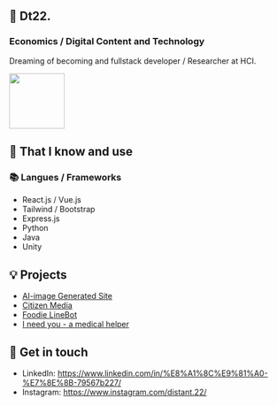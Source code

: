 ## 🦜 Dt22. 
### Economics / Digital Content and Technology
Dreaming of becoming and fullstack developer / Researcher at HCI.

<img src="https://user-images.githubusercontent.com/82443036/236146009-4430d1d6-602e-490d-ad7e-4810c5519971.JPG" width="100" height="100">

## 🧠 That I know and use
### 📚 Langues / Frameworks
- React.js / Vue.js
- Tailwind / Bootstrap
- Express.js
- Python
- Java
- Unity


## 💡 Projects
- [AI-image Generated Site](https://github.com/Distant22/AI-generate-site)
- [Citizen Media](https://github.com/CitizenMedia-TW/citizen-media)
- [Foodie LineBot](https://github.com/Distant22/FoodieLineBot)
- [I need you - a medical helper](https://gitlab.com/nccu_se/7plus1/I_need_you)


## 🔗 Get in touch
- LinkedIn: https://www.linkedin.com/in/%E8%A1%8C%E9%81%A0-%E7%8E%8B-79567b227/
- Instagram: https://www.instagram.com/distant.22/


<!--
**Distant22/Distant22** is a ✨ _special_ ✨ repository because its `README.md` (this file) appears on your GitHub profile.

Here are some ideas to get you started:

- 🔭 I’m currently working on ...
- 🌱 I’m currently learning ...
- 👯 I’m looking to collaborate on ...
- 🤔 I’m looking for help with ...
- 💬 Ask me about ...
- 📫 How to reach me: ...
- 😄 Pronouns: ...
- ⚡ Fun fact: ...
-->
